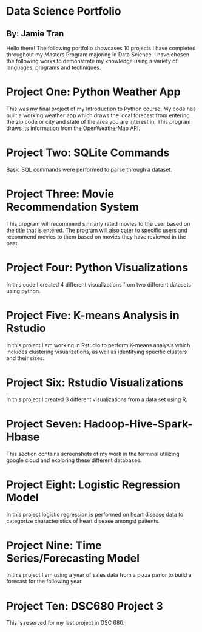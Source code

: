 # Data Science Portfolio
## By: Jamie Tran 
Hello there! The following portfolio showcases 10 projects I have completed throughout my Masters Program majoring in Data Science. I have chosen the following works to demonstrate my knowledge using a variety of languages, programs and techniques. 

# Project One: Python Weather App 
This was my final project of my Introduction to Python course. My code has built a working weather app which draws the local forecast from entering the zip code or city and state of the area you are interest in. This program draws its information from the OpenWeatherMap API.

# Project Two: SQLite Commands
Basic SQL commands were performed to parse through a dataset.

# Project Three: Movie Recommendation System
This program will recommend similarly rated movies to the user based on the title that is entered. The program will also cater to specific users and recommend movies to them based on movies they have reviewed in the past 

# Project Four: Python Visualizations
In this code I created 4 different visualizations from two different datasets using python.

# Project Five: K-means Analysis in Rstudio
In this project I am working in Rstudio to perform K-means analysis which includes clustering visualizations, as well as identifying specific clusters and their sizes. 

# Project Six: Rstudio Visualizations
In this project I created 3 different visualizations from a data set using R. 

# Project Seven: Hadoop-Hive-Spark-Hbase
This section contains screenshots of my work in the terminal utilizing google cloud and exploring these different databases.

# Project Eight: Logistic Regression Model
In this project logistic regression is performed on heart disease data to categorize characteristics of heart disease amongst paitents. 

# Project Nine: Time Series/Forecasting Model
In this project I am using a year of sales data from a pizza parlor to build a forecast for the following year. 

# Project Ten: DSC680 Project 3 
This is reserved for my last project in DSC 680. 

